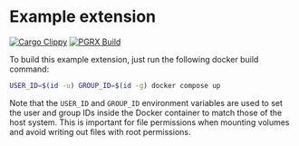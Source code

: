 # Example extension

[![Cargo Clippy](https://github.com/earth-metabolome-initiative/emi-monorepo/actions/workflows/cargo-clippy-example-extension.yml/badge.svg)](https://github.com/earth-metabolome-initiative/emi-monorepo/actions/workflows/cargo-clippy-example-extension.yml)
[![PGRX Build](https://github.com/earth-metabolome-initiative/emi-monorepo/actions/workflows/pgrx-build-example_extension.yml/badge.svg)](https://github.com/earth-metabolome-initiative/emi-monorepo/actions/workflows/pgrx-build-example_extension.yml)

To build this example extension, just run the following docker build command:

```bash
USER_ID=$(id -u) GROUP_ID=$(id -g) docker compose up
```

Note that the `USER_ID` and `GROUP_ID` environment variables are used to set the user and group IDs inside the Docker container to match those of the host system. This is important for file permissions when mounting volumes and avoid writing out files with root permissions.
